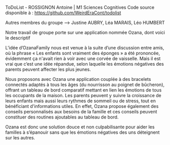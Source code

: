 ToDoList - ROSSIGNON Antoine | M1 Sciences Cognitives
Code source disponible à : https://github.com/WeirdEraCont/todolist

Autres membres du groupe --> Justine AUBRY, Léa MARAIS, Léo HUMBERT


Notre travail de groupe porte sur une application nommée Ozana, dont voici le descriptif

L’idée d’OzanaFamily nous est venue à la suite d’une discussion entre amis, où la phrase « Les enfants sont vraiment des éponges » a été prononcée, évidemment ça n'avait rien à voir avec une corvée de vaisselle. Mais il est vrai que c’est une idée répandue, selon laquelle les émotions négatives des parents peuvent affecter les plus jeunes.

Nous proposons avec Ozana une application couplée à des bracelets connectés adaptés à tous les âges (du nourrisson au poignet de bûcheron), offrant un tableau de bord comparatif mettant en lien les émotions de tous les occupants de la maison. Les parents peuvent y suivre la croissance de leurs enfants mais aussi leurs rythmes de sommeil ou de stress, tout en bénéficiant d'informations utiles. En effet, Ozana propose également des conseils personnalisés aux besoins de la famille et ces conseils peuvent constituer des routines ajoutables au tableau de bord.

Ozana est donc une solution douce et non culpabilisante pour aider les familles à s’épanouir sans que les émotions négatives des uns déteignent sur les autres.
